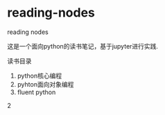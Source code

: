 # reading-nodes
reading nodes

这是一个面向python的读书笔记，基于jupyter进行实践.

读书目录
1. python核心编程
2. pyhton面向对象编程
3. fluent python


2
